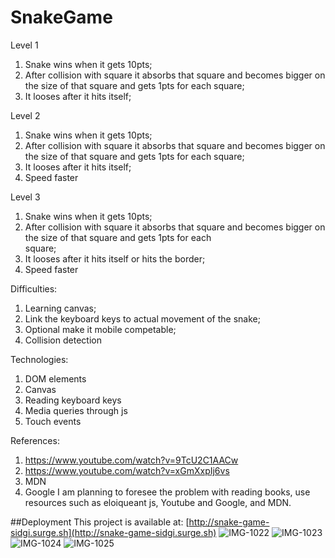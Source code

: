 # SnakeGame

Level 1
1) Snake wins when it gets 10pts;
2) After collision with square it absorbs that square and becomes bigger on the size of that square and gets 1pts for each 
square;
3) It looses after it hits itself;

Level 2
1) Snake wins when it gets 10pts;
2) After collision with square it absorbs that square and becomes bigger on the size of that square and gets 1pts for each 
square;
3) It looses after it hits itself;
4) Speed faster

Level 3
1) Snake wins when it gets 10pts;
2) After collision with square it absorbs that square and becomes bigger on the size of that square and gets 1pts for each  
square;
3) It looses after it hits itself or hits the border;
4) Speed faster

Difficulties:
1) Learning canvas;
2) Link the keyboard keys to actual movement of the snake;
3) Optional make it mobile competable;
4) Collision detection

Technologies:
1) DOM elements
2) Canvas
3) Reading keyboard keys
4) Media queries through js
5) Touch events

References:
1) https://www.youtube.com/watch?v=9TcU2C1AACw
2) https://www.youtube.com/watch?v=xGmXxpIj6vs
3) MDN
4) Google
I am planning to foresee the problem with reading books, use resources such as eloiqueant js, Youtube and Google, and MDN.

##Deployment
This project is available at: [http://snake-game-sidgi.surge.sh](http://snake-game-sidgi.surge.sh)
![IMG-1022](https://user-images.githubusercontent.com/39839481/55360497-8a1b7080-54a2-11e9-870e-170b847715b9.JPG)
![IMG-1023](https://user-images.githubusercontent.com/39839481/55360498-8a1b7080-54a2-11e9-817c-b6dd4f04b92c.JPG)
![IMG-1024](https://user-images.githubusercontent.com/39839481/55360499-8a1b7080-54a2-11e9-8c11-370e75c0347a.JPG)
![IMG-1025](https://user-images.githubusercontent.com/39839481/55360500-8a1b7080-54a2-11e9-93ae-7fd037774fbc.JPG)
